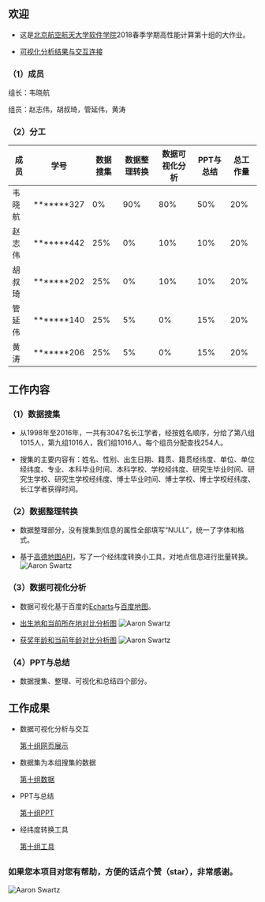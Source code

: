 
## 欢迎

- 这是[北京航空航天大学软件学院](http://soft.buaa.edu.cn/)2018春季学期高性能计算第十组的大作业。

- [可视化分析结果与交互连接](https://iamweixiaohang.github.io/CJSDatafromTeam10/)

### （1）成员

组长：韦晓航

组员：赵志伟，胡叔琦，管延伟，黄涛

### （2）分工

成员 | 学号 | 数据搜集 | 数据整理转换 | 数据可视化分析 | PPT与总结| 总工作量
------ | ---------- | ---- | ---- | ---- | --- | -----
韦晓航 | *******327 | 0%   | 90%  | 80%  | 50% | 20%
赵志伟 | *******442 | 25%  | 0%   | 10%  | 10% | 20%
胡叔琦 | *******202 | 25%  | 0%   | 10%  | 10% | 20%
管延伟 | *******140 | 25%  | 5%   | 0%   | 15% | 20%
黄涛   | *******206 | 25%  | 5%   | 0%   | 15% | 20%

## 工作内容

### （1）数据搜集

  - 从1998年至2016年，一共有3047名长江学者，经按姓名顺序，分给了第八组1015人，第九组1016人，我们组1016人。每个组员分配查找254人。

 - 搜集的主要内容有：姓名、性别、出生日期、籍贯、籍贯经纬度、单位、单位经纬度、专业、本科毕业时间、本科学校、学校经纬度、研究生毕业时间、研究生学校、研究生学校经纬度、博士毕业时间、博士学校、博士学校经纬度、长江学者获得时间。

### （2）数据整理转换

  - 数据整理部分，没有搜集到信息的属性全部填写“NULL”，统一了字体和格式。
  
  - 基于[高德地图API](http://lbs.amap.com/)，写了一个经纬度转换小工具，对地点信息进行批量转换。
  ![Aaron Swartz](https://github.com/iamweixiaohang/CJSDatafromTeam10/blob/master/images/Geo.png)

### （3）数据可视化分析

  - 数据可视化基于百度的[Echarts](http://echarts.baidu.com/)与[百度地图](http://lbsyun.baidu.com/)。

  - [出生地和当前所在地对比分析图](https://iamweixiaohang.github.io/CJSDatafromTeam10/)
  ![Aaron Swartz](https://github.com/iamweixiaohang/CJSDatafromTeam10/blob/master/images/GeoDist.png)
  
   - [获奖年龄和当前年龄对比分析图](https://iamweixiaohang.github.io/CJSDatafromTeam10/)
  ![Aaron Swartz](https://github.com/iamweixiaohang/CJSDatafromTeam10/blob/master/images/Year.png)
  
### （4）PPT与总结

 - 数据搜集、整理、可视化和总结四个部分。

## 工作成果

 - 数据可视化分析与交互

   [第十组网页展示](https://iamweixiaohang.github.io/CJSDatafromTeam10/) 

 - 数据集为本组搜集的数据

   [第十组数据](https://github.com/iamweixiaohang/CJSDatafromTeam10/blob/master/data/) 
  
 - PPT与总结
 
   [第十组PPT](https://github.com/iamweixiaohang/CJSDatafromTeam10/blob/master/PPT/)
   
 - 经纬度转换工具
 
   [第十组工具](https://github.com/iamweixiaohang/CJSDatafromTeam10/blob/master/Geo/)

##   

### 如果您本项目对您有帮助，方便的话点个赞（star），非常感谢。

![Aaron Swartz](https://github.com/iamweixiaohang/CJSDatafromTeam10/blob/master/JavaScript/star.png)
